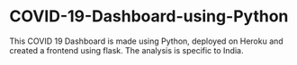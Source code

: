 # COVID-19-Dashboard-using-Python
This COVID 19 Dashboard is made using Python, deployed on Heroku and created a frontend using flask. The analysis is specific to India.  

